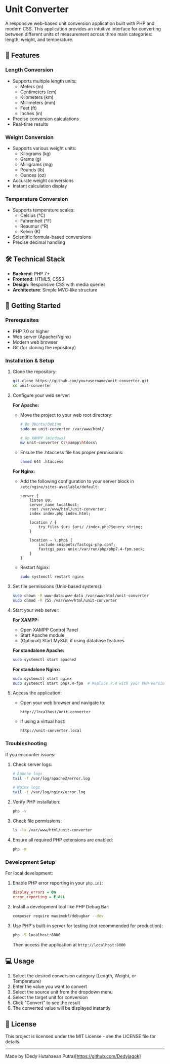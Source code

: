 # Unit Converter

A responsive web-based unit conversion application built with PHP and modern CSS. This application provides an intuitive interface for converting between different units of measurement across three main categories: length, weight, and temperature.

## 🚀 Features

### Length Conversion
- Supports multiple length units:
  - Meters (m)
  - Centimeters (cm)
  - Kilometers (km)
  - Millimeters (mm)
  - Feet (ft)
  - Inches (in)
- Precise conversion calculations
- Real-time results

### Weight Conversion
- Supports various weight units:
  - Kilograms (kg)
  - Grams (g)
  - Milligrams (mg)
  - Pounds (lb)
  - Ounces (oz)
- Accurate weight conversions
- Instant calculation display

### Temperature Conversion
- Supports temperature scales:
  - Celsius (°C)
  - Fahrenheit (°F)
  - Reaumur (°R)
  - Kelvin (K)
- Scientific formula-based conversions
- Precise decimal handling

## 🛠️ Technical Stack

- **Backend**: PHP 7+
- **Frontend**: HTML5, CSS3
- **Design**: Responsive CSS with media queries
- **Architecture**: Simple MVC-like structure

## 🚦 Getting Started

### Prerequisites
- PHP 7.0 or higher
- Web server (Apache/Nginx)
- Modern web browser
- Git (for cloning the repository)

### Installation & Setup

1. Clone the repository:
   ```bash
   git clone https://github.com/yourusername/unit-converter.git
   cd unit-converter
   ```

2. Configure your web server:

   **For Apache:**
   - Move the project to your web root directory:
     ```bash
     # On Ubuntu/Debian
     sudo mv unit-converter /var/www/html/
     
     # On XAMPP (Windows)
     mv unit-converter C:\xampp\htdocs\
     ```
   - Ensure the .htaccess file has proper permissions:
     ```bash
     chmod 644 .htaccess
     ```

   **For Nginx:**
   - Add the following configuration to your server block in `/etc/nginx/sites-available/default`:
     ```nginx
     server {
         listen 80;
         server_name localhost;
         root /var/www/html/unit-converter;
         index index.php index.html;

         location / {
             try_files $uri $uri/ /index.php?$query_string;
         }

         location ~ \.php$ {
             include snippets/fastcgi-php.conf;
             fastcgi_pass unix:/var/run/php/php7.4-fpm.sock;
         }
     }
     ```
   - Restart Nginx:
     ```bash
     sudo systemctl restart nginx
     ```

3. Set file permissions (Unix-based systems):
   ```bash
   sudo chown -R www-data:www-data /var/www/html/unit-converter
   sudo chmod -R 755 /var/www/html/unit-converter
   ```

4. Start your web server:

   **For XAMPP:**
   - Open XAMPP Control Panel
   - Start Apache module
   - (Optional) Start MySQL if using database features

   **For standalone Apache:**
   ```bash
   sudo systemctl start apache2
   ```

   **For standalone Nginx:**
   ```bash
   sudo systemctl start nginx
   sudo systemctl start php7.4-fpm  # Replace 7.4 with your PHP version
   ```

5. Access the application:
   - Open your web browser and navigate to:
     ```
     http://localhost/unit-converter
     ```
   - If using a virtual host:
     ```
     http://unit-converter.local
     ```

### Troubleshooting

If you encounter issues:

1. Check server logs:
   ```bash
   # Apache logs
   tail -f /var/log/apache2/error.log

   # Nginx logs
   tail -f /var/log/nginx/error.log
   ```

2. Verify PHP installation:
   ```bash
   php -v
   ```

3. Check file permissions:
   ```bash
   ls -la /var/www/html/unit-converter
   ```

4. Ensure all required PHP extensions are enabled:
   ```bash
   php -m
   ```

### Development Setup

For local development:

1. Enable PHP error reporting in your `php.ini`:
   ```ini
   display_errors = On
   error_reporting = E_ALL
   ```

2. Install a development tool like PHP Debug Bar:
   ```bash
   composer require maximebf/debugbar --dev
   ```

3. Use PHP's built-in server for testing (not recommended for production):
   ```bash
   php -S localhost:8000
   ```
   Then access the application at `http://localhost:8000`

## 💻 Usage

1. Select the desired conversion category (Length, Weight, or Temperature)
2. Enter the value you want to convert
3. Select the source unit from the dropdown menu
4. Select the target unit for conversion
5. Click "Convert" to see the result
6. The converted value will be displayed instantly

## 📄 License

This project is licensed under the MIT License - see the LICENSE file for details.

---

Made by (Dedy Hutahaean Putra)[https://github.com/Dedyjagok]